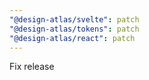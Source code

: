 ```yaml
---
"@design-atlas/svelte": patch
"@design-atlas/tokens": patch
"@design-atlas/react": patch
---
```


Fix release
